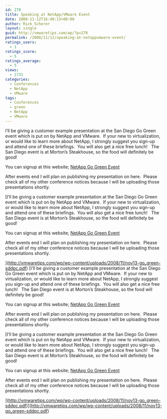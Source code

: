 ```yaml
---
id: 278
title: Speaking at NetApp/VMware Event
date: 2008-11-12T16:49:13+00:00
author: Rick Scherer
layout: single
guid: http://vmwaretips.com/wp/?p=278
permalink: /2008/11/12/speaking-at-netappvmware-event/
ratings_users:
  - 1
ratings_score:
  - 5
ratings_average:
  - 5
views:
  - 1731
categories:
  - Conferences
  - NetApp
  - VMware
tags:
  - Conferences
  - green
  - NetApp
  - VMware
---
```

I&#8217;ll be giving a customer example presentation at the San Diego Go Green event which is put on by NetApp and VMware.  If your new to virtualization, or would like to learn more about NetApp, I strongly suggest you sign-up and attend one of these briefings.  You will also get a nice free lunch!   The San Diego event is at Morton&#8217;s Steakhouse, so the food will definitely be good!

You can signup at this website; <a href="http://communications.netapp.com/p/Network_Appliance/AMERICAS_20081002_Green_Roadshow?%20REF_SOURCE=web" target="_blank">NetApp Go Green Event</a>

<!--more-->

After events end I will plan on publishing my presentation on here.  Please check all of my other conference notices because I will be uploading those presentations shortly.

[I&#8217;ll be giving a customer example presentation at the San Diego Go Green event which is put on by NetApp and VMware.  If your new to virtualization, or would like to learn more about NetApp, I strongly suggest you sign-up and attend one of these briefings.  You will also get a nice free lunch!   The San Diego event is at Morton&#8217;s Steakhouse, so the food will definitely be good!

You can signup at this website; <a href="http://communications.netapp.com/p/Network_Appliance/AMERICAS_20081002_Green_Roadshow?%20REF_SOURCE=web" target="_blank">NetApp Go Green Event</a>

<!--more-->

After events end I will plan on publishing my presentation on here.  Please check all of my other conference notices because I will be uploading those presentations shortly.

](http://vmwaretips.com/wp/wp-content/uploads/2008/11/nov13-go_green-sddpc.pdf) [I&#8217;ll be giving a customer example presentation at the San Diego Go Green event which is put on by NetApp and VMware.  If your new to virtualization, or would like to learn more about NetApp, I strongly suggest you sign-up and attend one of these briefings.  You will also get a nice free lunch!   The San Diego event is at Morton&#8217;s Steakhouse, so the food will definitely be good!

You can signup at this website; <a href="http://communications.netapp.com/p/Network_Appliance/AMERICAS_20081002_Green_Roadshow?%20REF_SOURCE=web" target="_blank">NetApp Go Green Event</a>

<!--more-->

After events end I will plan on publishing my presentation on here.  Please check all of my other conference notices because I will be uploading those presentations shortly.

[I&#8217;ll be giving a customer example presentation at the San Diego Go Green event which is put on by NetApp and VMware.  If your new to virtualization, or would like to learn more about NetApp, I strongly suggest you sign-up and attend one of these briefings.  You will also get a nice free lunch!   The San Diego event is at Morton&#8217;s Steakhouse, so the food will definitely be good!

You can signup at this website; <a href="http://communications.netapp.com/p/Network_Appliance/AMERICAS_20081002_Green_Roadshow?%20REF_SOURCE=web" target="_blank">NetApp Go Green Event</a>

<!--more-->

After events end I will plan on publishing my presentation on here.  Please check all of my other conference notices because I will be uploading those presentations shortly.

](http://vmwaretips.com/wp/wp-content/uploads/2008/11/nov13-go_green-sddpc.pdf)](http://vmwaretips.com/wp/wp-content/uploads/2008/11/nov13-go_green-sddpc.pdf)